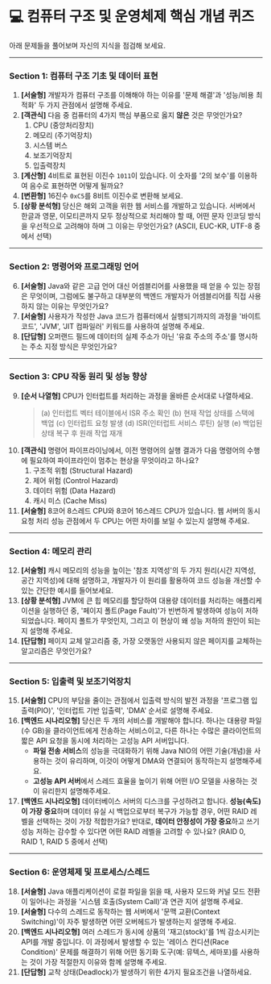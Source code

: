 # 💻 컴퓨터 구조 및 운영체제 핵심 개념 퀴즈

아래 문제들을 풀어보며 자신의 지식을 점검해 보세요.

---

### Section 1: 컴퓨터 구조 기초 및 데이터 표현

1.  **[서술형]** 개발자가 컴퓨터 구조를 이해해야 하는 이유를 '문제 해결'과 '성능/비용 최적화' 두 가지 관점에서 설명해 주세요.
2.  **[객관식]** 다음 중 컴퓨터의 4가지 핵심 부품으로 옳지 **않은** 것은 무엇인가요?
    1.  CPU (중앙처리장치)
    2.  메모리 (주기억장치)
    3.  시스템 버스
    4.  보조기억장치
    5.  입출력장치
3.  **[계산형]** 4비트로 표현된 이진수 `1011`이 있습니다. 이 숫자를 '2의 보수'를 이용하여 음수로 표현하면 어떻게 될까요?
4.  **[변환형]** 16진수 `0xC5`를 8비트 이진수로 변환해 보세요.
5.  **[상황 분석형]** 당신은 해외 고객을 위한 웹 서비스를 개발하고 있습니다. 서버에서 한글과 영문, 이모티콘까지 모두 정상적으로 처리해야 할 때, 어떤 문자 인코딩 방식을 우선적으로 고려해야 하며 그 이유는 무엇인가요? (ASCII, EUC-KR, UTF-8 중에서 선택)

---

### Section 2: 명령어와 프로그래밍 언어

6.  **[서술형]** Java와 같은 고급 언어 대신 어셈블리어를 사용했을 때 얻을 수 있는 장점은 무엇이며, 그럼에도 불구하고 대부분의 백엔드 개발자가 어셈블리어를 직접 사용하지 않는 이유는 무엇인가요?
7.  **[서술형]** 사용자가 작성한 Java 코드가 컴퓨터에서 실행되기까지의 과정을 '바이트코드', 'JVM', 'JIT 컴파일러' 키워드를 사용하여 설명해 주세요.
8.  **[단답형]** 오퍼랜드 필드에 데이터의 실제 주소가 아닌 '유효 주소의 주소'를 명시하는 주소 지정 방식은 무엇인가요?

---

### Section 3: CPU 작동 원리 및 성능 향상

9.  **[순서 나열형]** CPU가 인터럽트를 처리하는 과정을 올바른 순서대로 나열하세요.
    > (a) 인터럽트 벡터 테이블에서 ISR 주소 확인
    > (b) 현재 작업 상태를 스택에 백업
    > (c) 인터럽트 요청 발생
    > (d) ISR(인터럽트 서비스 루틴) 실행
    > (e) 백업된 상태 복구 후 원래 작업 재개
10. **[객관식]** 명령어 파이프라이닝에서, 이전 명령어의 실행 결과가 다음 명령어의 수행에 필요하여 파이프라인이 멈추는 현상을 무엇이라고 하나요?
    1.  구조적 위험 (Structural Hazard)
    2.  제어 위험 (Control Hazard)
    3.  데이터 위험 (Data Hazard)
    4.  캐시 미스 (Cache Miss)
11. **[서술형]** 8코어 8스레드 CPU와 8코어 16스레드 CPU가 있습니다. 웹 서버의 동시 요청 처리 성능 관점에서 두 CPU는 어떤 차이를 보일 수 있는지 설명해 주세요.

---

### Section 4: 메모리 관리

12. **[서술형]** 캐시 메모리의 성능을 높이는 '참조 지역성'의 두 가지 원리(시간 지역성, 공간 지역성)에 대해 설명하고, 개발자가 이 원리를 활용하여 코드 성능을 개선할 수 있는 간단한 예시를 들어보세요.
13. **[상황 분석형]** JVM에 큰 힙 메모리를 할당하여 대용량 데이터를 처리하는 애플리케이션을 실행하던 중, '페이지 폴트(Page Fault)'가 빈번하게 발생하여 성능이 저하되었습니다. 페이지 폴트가 무엇인지, 그리고 이 현상이 왜 성능 저하의 원인이 되는지 설명해 주세요.
14. **[단답형]** 페이지 교체 알고리즘 중, 가장 오랫동안 사용되지 않은 페이지를 교체하는 알고리즘은 무엇인가요?

---

### Section 5: 입출력 및 보조기억장치

15. **[서술형]** CPU의 부담을 줄이는 관점에서 입출력 방식의 발전 과정을 '프로그램 입출력(PIO)', '인터럽트 기반 입출력', 'DMA' 순서로 설명해 주세요.
16. **[백엔드 시나리오형]** 당신은 두 개의 서비스를 개발해야 합니다. 하나는 대용량 파일(수 GB)을 클라이언트에게 전송하는 서비스이고, 다른 하나는 수많은 클라이언트의 짧은 API 요청을 동시에 처리하는 고성능 API 서버입니다.
    * **파일 전송 서비스**의 성능을 극대화하기 위해 Java NIO의 어떤 기술(개념)을 사용하는 것이 유리하며, 이것이 어떻게 DMA와 연결되어 동작하는지 설명해주세요.
    * **고성능 API 서버**에서 스레드 효율을 높이기 위해 어떤 I/O 모델을 사용하는 것이 유리한지 설명해주세요.
17. **[백엔드 시나리오형]** 데이터베이스 서버의 디스크를 구성하려고 합니다. **성능(속도)이 가장 중요**하며 데이터 유실 시 백업으로부터 복구가 가능할 경우, 어떤 RAID 레벨을 선택하는 것이 가장 적합한가요? 반대로, **데이터 안정성이 가장 중요**하고 쓰기 성능 저하는 감수할 수 있다면 어떤 RAID 레벨을 고려할 수 있나요? (RAID 0, RAID 1, RAID 5 중에서 선택)

---

### Section 6: 운영체제 및 프로세스/스레드

18. **[서술형]** Java 애플리케이션이 로컬 파일을 읽을 때, 사용자 모드와 커널 모드 전환이 일어나는 과정을 '시스템 호출(System Call)'과 연관 지어 설명해 주세요.
19. **[서술형]** 다수의 스레드로 동작하는 웹 서버에서 '문맥 교환(Context Switching)'이 자주 발생하면 어떤 오버헤드가 발생하는지 설명해 주세요.
20. **[백엔드 시나리오형]** 여러 스레드가 동시에 상품의 '재고(stock)'를 1씩 감소시키는 API를 개발 중입니다. 이 과정에서 발생할 수 있는 '레이스 컨디션(Race Condition)' 문제를 해결하기 위해 어떤 동기화 도구(예: 뮤텍스, 세마포)를 사용하는 것이 가장 적절한지 이유와 함께 설명해 주세요.
21. **[단답형]** 교착 상태(Deadlock)가 발생하기 위한 4가지 필요조건을 나열하세요.
